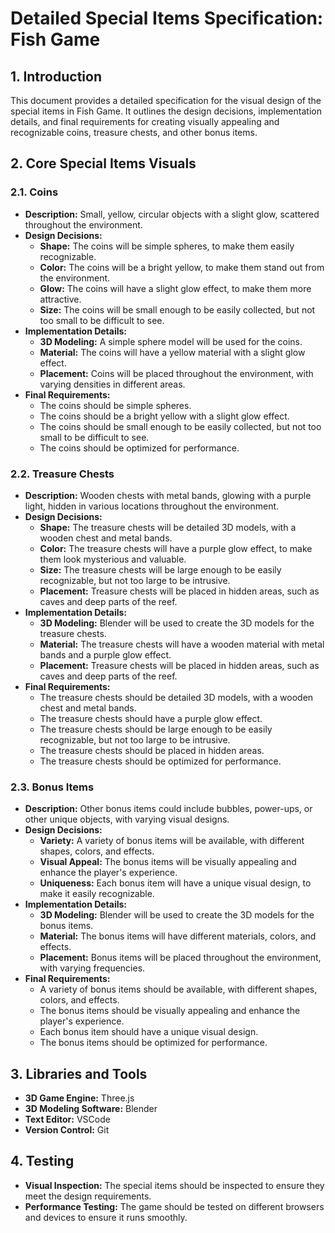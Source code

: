 # Detailed Special Items Specification: Fish Game

## 1. Introduction
This document provides a detailed specification for the visual design of the special items in Fish Game. It outlines the design decisions, implementation details, and final requirements for creating visually appealing and recognizable coins, treasure chests, and other bonus items.

## 2. Core Special Items Visuals

### 2.1. Coins
*   **Description:** Small, yellow, circular objects with a slight glow, scattered throughout the environment.
*   **Design Decisions:**
    *   **Shape:** The coins will be simple spheres, to make them easily recognizable.
    *   **Color:** The coins will be a bright yellow, to make them stand out from the environment.
    *   **Glow:** The coins will have a slight glow effect, to make them more attractive.
    *   **Size:** The coins will be small enough to be easily collected, but not too small to be difficult to see.
*   **Implementation Details:**
    *   **3D Modeling:** A simple sphere model will be used for the coins.
    *   **Material:** The coins will have a yellow material with a slight glow effect.
    *   **Placement:** Coins will be placed throughout the environment, with varying densities in different areas.
*   **Final Requirements:**
    *   The coins should be simple spheres.
    *   The coins should be a bright yellow with a slight glow effect.
    *   The coins should be small enough to be easily collected, but not too small to be difficult to see.
    *   The coins should be optimized for performance.

### 2.2. Treasure Chests
*   **Description:** Wooden chests with metal bands, glowing with a purple light, hidden in various locations throughout the environment.
*   **Design Decisions:**
    *   **Shape:** The treasure chests will be detailed 3D models, with a wooden chest and metal bands.
    *   **Color:** The treasure chests will have a purple glow effect, to make them look mysterious and valuable.
    *   **Size:** The treasure chests will be large enough to be easily recognizable, but not too large to be intrusive.
    *   **Placement:** Treasure chests will be placed in hidden areas, such as caves and deep parts of the reef.
*   **Implementation Details:**
    *   **3D Modeling:** Blender will be used to create the 3D models for the treasure chests.
    *   **Material:** The treasure chests will have a wooden material with metal bands and a purple glow effect.
    *   **Placement:** Treasure chests will be placed in hidden areas, such as caves and deep parts of the reef.
*   **Final Requirements:**
    *   The treasure chests should be detailed 3D models, with a wooden chest and metal bands.
    *   The treasure chests should have a purple glow effect.
    *   The treasure chests should be large enough to be easily recognizable, but not too large to be intrusive.
    *   The treasure chests should be placed in hidden areas.
    *   The treasure chests should be optimized for performance.

### 2.3. Bonus Items
*   **Description:** Other bonus items could include bubbles, power-ups, or other unique objects, with varying visual designs.
*   **Design Decisions:**
    *   **Variety:** A variety of bonus items will be available, with different shapes, colors, and effects.
    *   **Visual Appeal:** The bonus items will be visually appealing and enhance the player's experience.
    *   **Uniqueness:** Each bonus item will have a unique visual design, to make it easily recognizable.
*   **Implementation Details:**
    *   **3D Modeling:** Blender will be used to create the 3D models for the bonus items.
    *   **Material:** The bonus items will have different materials, colors, and effects.
    *   **Placement:** Bonus items will be placed throughout the environment, with varying frequencies.
*   **Final Requirements:**
    *   A variety of bonus items should be available, with different shapes, colors, and effects.
    *   The bonus items should be visually appealing and enhance the player's experience.
    *   Each bonus item should have a unique visual design.
    *   The bonus items should be optimized for performance.

## 3. Libraries and Tools
*   **3D Game Engine:** Three.js
*   **3D Modeling Software:** Blender
*   **Text Editor:** VSCode
*   **Version Control:** Git

## 4. Testing
*   **Visual Inspection:** The special items should be inspected to ensure they meet the design requirements.
*   **Performance Testing:** The game should be tested on different browsers and devices to ensure it runs smoothly.